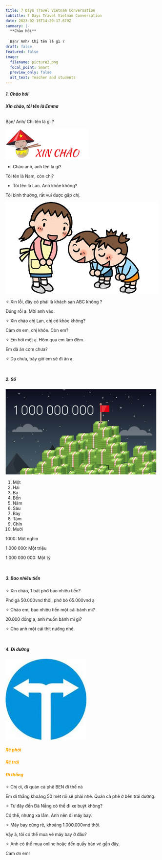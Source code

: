 ```yaml
---
title: 7 Days Travel Vietnam Conversation
subtitle: 7 Days Travel Vietnam Conversation
date: 2023-02-15T14:29:17.670Z
summary: |-
  **Chào hỏi**

  Bạn/ Anh/ Chị tên là gì ?
draft: false
featured: false
image:
  filename: picture2.png
  focal_point: Smart
  preview_only: false
  alt_text: Teacher and students
---
```

##### **1.   Chào hỏi**

###### **Xin chào, tôi tên là Emma**

Bạn/ Anh/ Chị tên là gì ? 

![](non_la_xin_chao.png)

* C﻿hào anh, anh tên là gì?

T﻿ôi tên là Nam, còn chị?

* T﻿ôi tên là Lan. Anh khỏe không?

T﻿ôi bình thường, rất vui được gặp chị.



![](teacher-and-students.png)

   ✧   Xin lỗi, đây có phải là khách sạn ABC không ?

Đúng rồi ạ. Mời anh vào.

   ✧   Xin chào chị Lan, chị có khỏe không?

Cảm ơn em, chị khỏe. Còn em?

   ✧   Em hơi mệt ạ. Hôm qua em làm đêm.

Em đã ăn cơm chưa?

   ✧  Dạ chưa, bây giờ em sẽ đi ăn ạ.

<br />

##### 2.   Số

![](one-billion.png)

1. Một
2. Hai
3. Ba
4. Bốn
5. Năm
6. Sáu
7. Bảy
8. Tám
9. Chín
10. Mười

1000: Một nghìn

1 000 000: Một triệu

1 000 000 000: Một tỷ 

<br />

##### 3.   Bao nhiêu tiền

✧   Xin chào, 1 bát phở bao nhiêu tiền?

Phở gà 50.000vnd thôi, phở bò 65.000vnd ạ

✧   Chào em, bao nhiêu tiền một cái bánh mì?

20.000 đồng ạ, anh muốn bánh mì gì?

✧   Cho anh một cái thịt nướng nhé. 

<br />

##### 4.   Đi đường

![](left-or-right.png)

<h5 style="color: orange;">Rẽ phải</h5>      

<h5 style="color: orange;">Rẽ trái</h5>            

<h5 style="color: orange;">Đi thẳng</h5>                 

✧   Chị ơi, đi quán cà phê BEN đi thế nà

Em đi thẳng khoảng 50 mét rồi sẽ phải nhé. Quán cà phê ở bên trái đường.

✧   Từ đây đến Đà Nẵng có thể đi xe buýt không?

Có thể, nhưng xa lắm. Anh nên đi máy bay.

✧   Máy bay cũng rẻ, khoảng 1.000.000vnd thôi.

Vậy à, tôi có thể mua vé máy bay ở đâu?

✧   Anh có thể mua online hoặc đến quầy bán vé gần đây.

Cảm ơn em!
